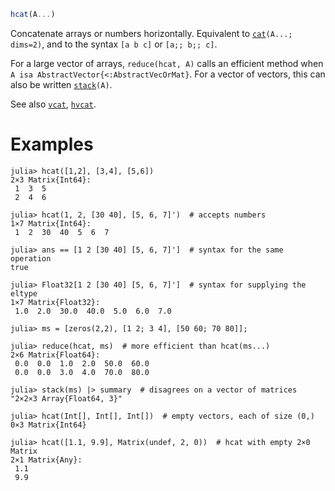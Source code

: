 ```julia
hcat(A...)
```

Concatenate arrays or numbers horizontally. Equivalent to [`cat`](@ref)`(A...; dims=2)`, and to the syntax `[a b c]` or `[a;; b;; c]`.

For a large vector of arrays, `reduce(hcat, A)` calls an efficient method when `A isa AbstractVector{<:AbstractVecOrMat}`. For a vector of vectors, this can also be written [`stack`](@ref)`(A)`.

See also [`vcat`](@ref), [`hvcat`](@ref).

# Examples

```jldoctest
julia> hcat([1,2], [3,4], [5,6])
2×3 Matrix{Int64}:
 1  3  5
 2  4  6

julia> hcat(1, 2, [30 40], [5, 6, 7]')  # accepts numbers
1×7 Matrix{Int64}:
 1  2  30  40  5  6  7

julia> ans == [1 2 [30 40] [5, 6, 7]']  # syntax for the same operation
true

julia> Float32[1 2 [30 40] [5, 6, 7]']  # syntax for supplying the eltype
1×7 Matrix{Float32}:
 1.0  2.0  30.0  40.0  5.0  6.0  7.0

julia> ms = [zeros(2,2), [1 2; 3 4], [50 60; 70 80]];

julia> reduce(hcat, ms)  # more efficient than hcat(ms...)
2×6 Matrix{Float64}:
 0.0  0.0  1.0  2.0  50.0  60.0
 0.0  0.0  3.0  4.0  70.0  80.0

julia> stack(ms) |> summary  # disagrees on a vector of matrices
"2×2×3 Array{Float64, 3}"

julia> hcat(Int[], Int[], Int[])  # empty vectors, each of size (0,)
0×3 Matrix{Int64}

julia> hcat([1.1, 9.9], Matrix(undef, 2, 0))  # hcat with empty 2×0 Matrix
2×1 Matrix{Any}:
 1.1
 9.9
```
